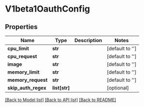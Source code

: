 # V1beta1OauthConfig

## Properties
Name | Type | Description | Notes
------------ | ------------- | ------------- | -------------
**cpu_limit** | **str** |  | [default to '']
**cpu_request** | **str** |  | [default to '']
**image** | **str** |  | [default to '']
**memory_limit** | **str** |  | [default to '']
**memory_request** | **str** |  | [default to '']
**skip_auth_regex** | **list[str]** |  | [optional] 

[[Back to Model list]](../README.md#documentation-for-models) [[Back to API list]](../README.md#documentation-for-api-endpoints) [[Back to README]](../README.md)


